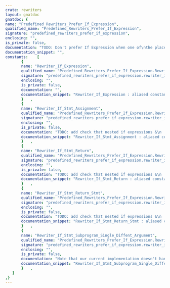 ```yaml
---
crate: rewriters
layout: gnatdoc
gnatdoc: {
name: "Predefined_Rewriters_Prefer_If_Expression",
qualified_name: "Predefined_Rewriters_Prefer_If_Expression",
signature: "predefined_rewriters_prefer_if_expression",
enclosing: "",
is_private: false,
documentation: "TODO: Don't prefer If Expression when one of\nthe placeholders $S_Val_True and $S_Val_False\nare already if expressions or case expressions",
documentation_snippet: "",
constants:    [
       {
       name: "Rewriter_If_Expression",
       qualified_name: "Predefined_Rewriters_Prefer_If_Expression.Rewriter_If_Expression",
       signature: "predefined_rewriters_prefer_if_expression.rewriter_if_expression",
       enclosing: "",
       is_private: false,
       documentation: "",
       documentation_snippet: "Rewriter_If_Expression : aliased constant Rewriter_Sequence :=\n  Make_Rewriter_Sequence\n    (Rewriter_If_Stmt_Subprogram_Single_Diffent_Argument &\n     Rewriter_If_Stmt_Assignment & Rewriter_If_Stmt_Return &\n     Rewriter_If_Stmt_Return_Stmt);",
       }   ,
       {
       name: "Rewriter_If_Stmt_Assignment",
       qualified_name: "Predefined_Rewriters_Prefer_If_Expression.Rewriter_If_Stmt_Assignment",
       signature: "predefined_rewriters_prefer_if_expression.rewriter_if_stmt_assignment",
       enclosing: "",
       is_private: false,
       documentation: "TODO: add check that nested if expressions &\n      case expressions are prevented",
       documentation_snippet: "Rewriter_If_Stmt_Assignment : aliased constant Rewriter_Find_And_Replace :=\n  Make_Rewriter_Find_And_Replace\n    (Make_Pattern\n       (\"if $S_Cond then\" & \" $S_Var := $S_Val_True;\" & \"else\" &\n        \" $S_Var := $S_Val_False;\" & \"end if;\",\n        If_Stmt_Rule),\n     Make_Pattern\n       (\"$S_Var := (if $S_Cond then $S_Val_True else $S_Val_False);\",\n        Stmt_Rule));",
       }   ,
       {
       name: "Rewriter_If_Stmt_Return",
       qualified_name: "Predefined_Rewriters_Prefer_If_Expression.Rewriter_If_Stmt_Return",
       signature: "predefined_rewriters_prefer_if_expression.rewriter_if_stmt_return",
       enclosing: "",
       is_private: false,
       documentation: "TODO: add check that nested if expressions &\n      case expressions are prevented",
       documentation_snippet: "Rewriter_If_Stmt_Return : aliased constant Rewriter_Find_And_Replace :=\n  Make_Rewriter_Find_And_Replace\n    (Make_Pattern\n       (\"if $S_Cond then return $S_Expr_True; \" &\n        \"else return $S_Expr_False; end if;\",\n        If_Stmt_Rule),\n     Make_Pattern\n       (\"return (if $S_Cond then $S_Expr_True else $S_Expr_False);\",\n        Return_Stmt_Rule));",
       }   ,
       {
       name: "Rewriter_If_Stmt_Return_Stmt",
       qualified_name: "Predefined_Rewriters_Prefer_If_Expression.Rewriter_If_Stmt_Return_Stmt",
       signature: "predefined_rewriters_prefer_if_expression.rewriter_if_stmt_return_stmt",
       enclosing: "",
       is_private: false,
       documentation: "TODO: add check that nested if expressions &\n      case expressions are prevented",
       documentation_snippet: "Rewriter_If_Stmt_Return_Stmt : aliased constant Rewriter_Find_And_Replace :=\n  Make_Rewriter_Find_And_Replace\n    (Make_Pattern\n       (\"if $S_Cond then return $S_Expr_True; end if; \" &\n        \"return $S_Expr_False;\",\n        Stmts_Rule),\n     Make_Pattern\n       (\"return (if $S_Cond then $S_Expr_True else $S_Expr_False);\",\n        Return_Stmt_Rule));",
       }   ,
       {
       name: "Rewriter_If_Stmt_Subprogram_Single_Diffent_Argument",
       qualified_name: "Predefined_Rewriters_Prefer_If_Expression.Rewriter_If_Stmt_Subprogram_Single_Diffent_Argument",
       signature: "predefined_rewriters_prefer_if_expression.rewriter_if_stmt_subprogram_single_diffent_argument",
       enclosing: "",
       is_private: false,
       documentation: "Note that our current implementation doesn't handle this pattern\nas one might expect, since we have not implemented multi matching.\nSo, any match in the current implementation will have\nan empty list for $M_Args_Before.\nMulti matching has recently been added to the C++ version\nof the rejuvenation library\n\nTODO: add check that nested if expressions &\n      case expressions are prevented",
       documentation_snippet: "Rewriter_If_Stmt_Subprogram_Single_Diffent_Argument :\n  aliased constant Rewriter_Find_And_Replace :=\n  Make_Rewriter_Find_And_Replace\n    (Make_Pattern\n       (\"if $S_Cond then \" &\n        \"$S_Subp ($M_Args_Before, $M_Name => $S_Val_True, $M_Args_After);\" &\n        \"else \" &\n        \"$S_Subp ($M_Args_Before, $M_Name => $S_Val_False, $M_Args_After);\" &\n        \"end if;\",\n        If_Stmt_Rule),\n     Make_Pattern\n       (\"$S_Subp ($M_Args_Before,\" &\n        \"$M_Name => (if $S_Cond then $S_Val_True else $S_Val_False),\" &\n        \"$M_Args_After);\",\n        Call_Stmt_Rule),\n     Make_Match_Accepter_Function_Access (Accept_All_Independent'Access));",
       }   ,
   ]
,}
---
```

